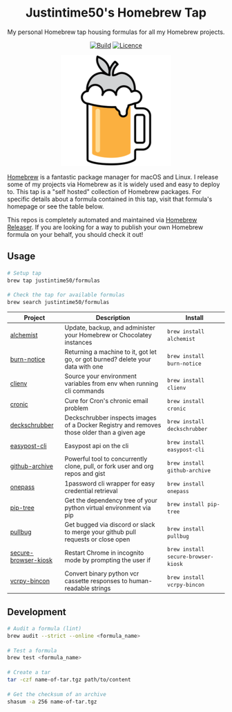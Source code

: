 <div align="center">

# Justintime50's Homebrew Tap

My personal Homebrew tap housing formulas for all my Homebrew projects.

[![Build](https://github.com/Justintime50/homebrew-formulas/workflows/build/badge.svg)](https://github.com/Justintime50/homebrew-formulas/actions)
[![Licence](https://img.shields.io/github/license/justintime50/homebrew-formulas)](LICENSE)

<img src="https://raw.githubusercontent.com/justintime50/assets/main/src/homebrew-formulas/showcase.png" alt="Showcase">

</div>

[Homebrew](https://brew.sh) is a fantastic package manager for macOS and Linux. I release some of my projects via Homebrew as it is widely used and easy to deploy to. This tap is a "self hosted" collection of Homebrew packages. For specific details about a formula contained in this tap, visit that formula's homepage or see the table below.

This repos is completely automated and maintained via [Homebrew Releaser](https://github.com/Justintime50/homebrew-releaser). If you are looking for a way to publish your own Homebrew formula on your behalf, you should check it out!

## Usage

```bash
# Setup tap
brew tap justintime50/formulas

# Check the tap for available formulas
brew search justintime50/formulas
```

<!-- project_table_start -->
| Project                                                                      | Description                                                                                 | Install                             |
| ---------------------------------------------------------------------------- | ------------------------------------------------------------------------------------------- | ----------------------------------- |
| [alchemist](https://github.com/Justintime50/alchemist)                       | Update, backup, and administer your Homebrew or Chocolatey instances                        | `brew install alchemist`            |
| [burn-notice](https://github.com/Justintime50/burn-notice)                   | Returning a machine to it, got let go, or got burned? delete your data with one             | `brew install burn-notice`          |
| [clienv](https://github.com/Justintime50/clienv)                             | Source your environment variables from env when running cli commands                        | `brew install clienv`               |
| [cronic](https://github.com/justincase/cronic)                               | Cure for Cron's chronic email problem                                                       | `brew install cronic`               |
| [deckschrubber](https://github.com/Justintime50/deckschrubber)               | Deckschrubber inspects images of a Docker Registry and removes those older than a given age | `brew install deckschrubber`        |
| [easypost-cli](https://github.com/Justintime50/easypost-cli)                 | Easypost api on the cli                                                                     | `brew install easypost-cli`         |
| [github-archive](https://github.com/Justintime50/github-archive)             | Powerful tool to concurrently clone, pull, or fork user and org repos and gist              | `brew install github-archive`       |
| [onepass](https://github.com/Justintime50/onepass)                           | 1password cli wrapper for easy credential retrieval                                         | `brew install onepass`              |
| [pip-tree](https://github.com/Justintime50/pip-tree)                         | Get the dependency tree of your python virtual environment via pip                          | `brew install pip-tree`             |
| [pullbug](https://github.com/Justintime50/pullbug)                           | Get bugged via discord or slack to merge your github pull requests or close open            | `brew install pullbug`              |
| [secure-browser-kiosk](https://github.com/Justintime50/secure-browser-kiosk) | Restart Chrome in incognito mode by prompting the user if                                   | `brew install secure-browser-kiosk` |
| [vcrpy-bincon](https://github.com/Justintime50/vcrpy-bincon)                 | Convert binary python vcr cassette responses to human-readable strings                      | `brew install vcrpy-bincon`         |
<!-- project_table_end -->

## Development

```bash
# Audit a formula (lint)
brew audit --strict --online <formula_name>

# Test a formula
brew test <formula_name>

# Create a tar
tar -czf name-of-tar.tgz path/to/content

# Get the checksum of an archive
shasum -a 256 name-of-tar.tgz
```
